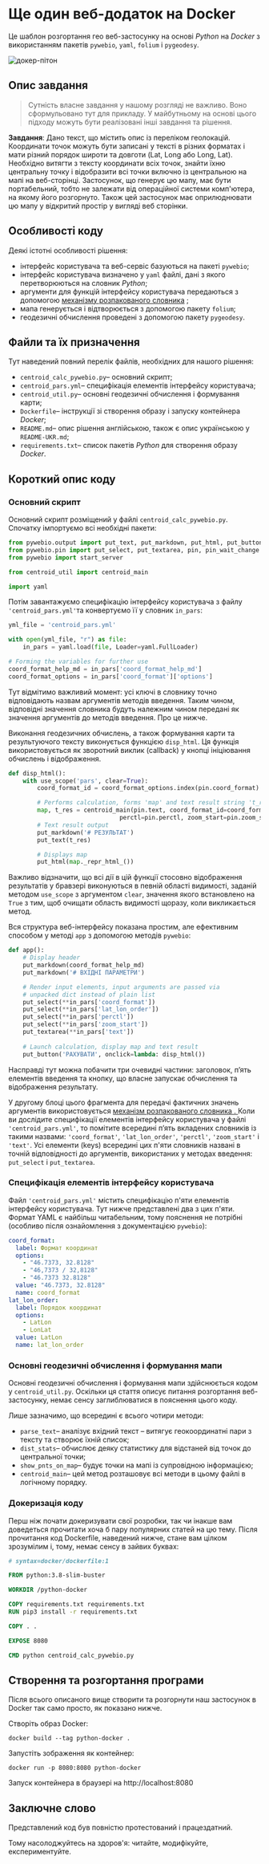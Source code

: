 # Ще один веб-додаток на Docker

Це шаблон розгортання гео веб-застосунку на основі *Python* на *Docker* з використанням пакетів `pywebio`, `yaml`, `folium` і `pygeodesy`.

![докер-пітон](docker-python.png)

## Опис завдання

> Сутність власне завдання у нашому розгляді не важливо. Воно сформульовано тут для прикладу. У майбутньому на основі цього підходу можуть бути реалізовані інші завдання та рішення.

**Завдання**: Дано текст, що містить опис із переліком геолокацій. Координати точок можуть бути записані у тексті в різних форматах і мати різний порядок широти та довготи (Lat, Long або Long, Lat). Необхідно витягти з тексту координати всіх точок, знайти їхню центральну точку і відобразити всі точки включно із центральною на мапі на веб-сторінці. Застосунок, що генерує цю мапу, має бути портабельний, тобто не залежати від операційної системи комп'ютера, на якому його розгорнуто. Також цей застосунок має оприлюднювати цю мапу у відкритий простір у вигляді веб сторінки. 

## Особливості коду

Деякі істотні особливості рішення:

- інтерфейс користувача та веб-сервіс базуються на пакеті  `pywebio`;
- інтерфейс користувача визначено у `yaml` файлі, дані з якого перетворюються на словник *Python*;
- аргументи для функцій інтерфейсу користувача передаються з допомогою [механізму розпакованого словника](https://python-reference.readthedocs.io/en/latest/docs/operators/dict_unpack.html) ;
- мапа генерується і відтворюється з допомогою пакету `folium`;
- геодезичні обчислення проведені з допомогою пакету `pygeodesy`.

## Файли та їх призначення

Тут наведений повний перелік файлів, необхідних для нашого рішення:

- `centroid_calc_pywebio.py`– основний скрипт;
- `centroid_pars.yml`– специфікація елементів інтерфейсу користувача;
- `centroid_util.py`– основні геодезичні обчислення і формування карти;
- `Dockerfile`– інструкції зі створення образу і запуску контейнера *Docker*;
- `README.md`– опис рішення англійською, також є опис українською у `README-UKR.md`;
- `requirements.txt`– список пакетів *Python* для створення образу *Docker*.

## Короткий опис коду

### Основний скрипт

Основний скрипт розміщений у файлі `centroid_calc_pywebio.py`. Спочатку імпортуємо всі необхідні пакети:

```python
from pywebio.output import put_text, put_markdown, put_html, put_button, use_scope
from pywebio.pin import put_select, put_textarea, pin, pin_wait_change
from pywebio import start_server

from centroid_util import centroid_main

import yaml
```

Потім завантажуємо специфікацію інтерфейсу користувача з файлу `'centroid_pars.yml'`та конвертуємо її у словник `in_pars`:

```python
yml_file = 'centroid_pars.yml'

with open(yml_file, "r") as file:
    in_pars = yaml.load(file, Loader=yaml.FullLoader)

# Forming the variables for further use
coord_format_help_md = in_pars['coord_format_help_md']
coord_format_options = in_pars['coord_format']['options']
```

Тут відмітимо важливий момент: усі ключі в словнику точно відповідають назвам аргументів методів введення. Таким чином, відповідні значення словника будуть належним чином передані як значення аргументів до методів введення. Про це нижче.

Виконання геодезичних обчислень, а також формування карти та результуючого тексту виконується функцією `disp_html`. Ця функція використовується як зворотний виклик (callback) у кнопці ініціювання обчислень і відображення.

```python
def disp_html():
    with use_scope('pars', clear=True):
        coord_format_id = coord_format_options.index(pin.coord_format)

        # Performs calculation, forms 'map' and text result string 't_res'
        map, t_res = centroid_main(pin.text, coord_format_id=coord_format_id,
                               perctl=pin.perctl, zoom_start=pin.zoom_start)
        # Text result output
        put_markdown('# РЕЗУЛЬТАТ')
        put_text(t_res)

        # Displays map
        put_html(map._repr_html_())
```

Важливо відзначити, що всі дії в цій функції  стосовно відображення результатів у бравзері виконуються в певній області видимості, заданій методом `use_scope` з аргументом `clear`, значення якого встановлено на `True` з тим, щоб очищати область видимості щоразу, коли викликається метод.

Вся структура веб-інтерфейсу показана простим, але ефективним способом у методі `app` з допомогою методів `pywebio`:

```python
def app():
    # Display header
    put_markdown(coord_format_help_md)
    put_markdown('# ВХІДНІ ПАРАМЕТРИ')

    # Render input elements, input arguments are passed via 
    # unpacked dict instead of plain list
    put_select(**in_pars['coord_format'])
    put_select(**in_pars['lat_lon_order'])
    put_select(**in_pars['perctl'])
    put_select(**in_pars['zoom_start'])
    put_textarea(**in_pars['text'])
    
    # Launch calculation, display map and text result
    put_button('РАХУВАТИ', onclick=lambda: disp_html())
```

Насправді тут можна побачити три очевидні частини: заголовок, п’ять елементів введення та кнопку, що власне запускає обчислення та відображення результату.

У другому блоці цього фрагмента для передачі фактичних значень аргументів використовується [механізм розпакованого словника . ](https://python-reference.readthedocs.io/en/latest/docs/operators/dict_unpack.html)Коли ви дослідите специфікації елементів інтерфейсу користувача у файлі `'centroid_pars.yml'`, то помітите всередині п’ять вкладених словників із такими назвами: `'coord_format'`, `'lat_lon_order'`, `'perctl'`, `'zoom_start'` і `'text'`. Усі елементи (keys) всередині цих п'яти словників названі в точній відповідності до аргументів, використаних у методах введення: `put_select` і `put_textarea`.

### Специфікація елементів інтерфейсу користувача

Файл `'centroid_pars.yml'` містить специфікацію п'яти елементів інтерфейсу користувача. Тут нижче представлені два з цих п'яти. Формат YAML є найбільш читабельним, тому пояснення не потрібні (особливо після ознайомлення з документацією `pywebio`):

```yaml
coord_format:
  label: Формат координат
  options:
    - "46.7373, 32.8128"
    - "46,7373 / 32,8128"
    - "46.7373 32.8128"
  value: "46.7373, 32.8128"
  name: coord_format
lat_lon_order:
  label: Порядок координат
  options:
    - LatLon
    - LonLat
  value: LatLon
  name: lat_lon_order
```

### Основні геодезичні обчислення і формування мапи

Основні геодезичні обчислення і формування мапи здійснюється кодом у `centroid_util.py`. Оскільки ця стаття описує питання розгортання веб-застосунку, немає сенсу заглиблюватися в пояснення цього коду.

Лише зазначимо, що всередині є всього чотири методи:

- `parse_text`– аналізує вхідний текст – витягує геокоординатні пари з тексту та створює їхній список;
- `dist_stats`– обчислює деяку статистику для відстаней від точок до центральної точки;
- `show_pnts_on_map`– будує точки на мапі із супровідною інформацією;
- `centroid_main`– цей метод розташовує всі методи в цьому файлі в логічному порядку.

### Докеризація коду

Перш ніж почати докеризувати свої розробки, так чи інакше вам доведеться прочитати хоча б пару популярних статей на цю тему. Після прочитання код Dockerfile, наведений нижче, стане вам цілком зрозумілим і, тому, немає сенсу в зайвих буквах:

```dockerfile
# syntax=docker/dockerfile:1

FROM python:3.8-slim-buster

WORKDIR /python-docker

COPY requirements.txt requirements.txt
RUN pip3 install -r requirements.txt

COPY . .

EXPOSE 8080

CMD python centroid_calc_pywebio.py
```

## Створення та розгортання програми

Після всього описаного вище створити та розгорнути наш застосунок в Docker так само просто, як показано нижче.

Створіть образ Docker:

```shell
docker build --tag python-docker .
```

Запустіть зображення як контейнер:

```shell
docker run -p 8080:8080 python-docker
```

Запуск контейнера в браузері на http://localhost:8080

## Заключне слово

Представлений код був повністю протестований і працездатний.

Тому насолоджуйтесь на здоров'я: читайте, модифікуйте, експериментуйте.

 
